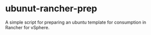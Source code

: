# ubunut-rancher-prep
A simple script for preparing an ubuntu template for consumption in Rancher for vSphere.
